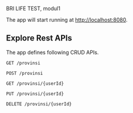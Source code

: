 BRI LIFE TEST, modul1

The app will start running at <http://localhost:8080>.

## Explore Rest APIs

The app defines following CRUD APIs.

    GET /provinsi
    
    POST /provinsi
    
    GET /provinsi/{userId}
    
    PUT /provinsi/{userId}
    
    DELETE /provinsi/{userId}
